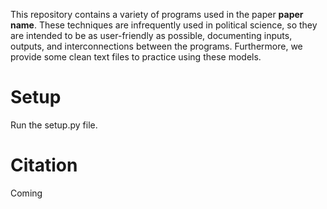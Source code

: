 This repository contains a variety of programs used in the paper **paper name**. These techniques are infrequently used in political science, so they are intended to be as user-friendly as possible, documenting inputs, outputs, and interconnections between the programs. Furthermore, we provide some clean text files to practice using these models. 

# Setup
Run the setup.py file. 

# Citation
Coming
